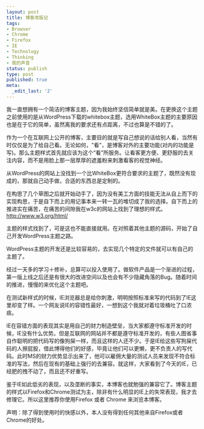 ```yaml
---
layout: post
title: 博客改版记
tags:
- Browser
- Chrome
- Firefox
- IE
- Technology
- Thinking
- 我的声音
status: publish
type: post
published: true
meta:
  _edit_last: '2'
---
```

我一直想拥有一个简洁的博客主题，因为我始终坚信简单就是美。在更换这个主题之前使用的是从WordPress下载的whitebox主题，选用WhiteBox主题的主要原因也是在于它的简单，虽然离我的要求还有点距离，不过也算是不错的了。

作为一个在互联网上公开的博客，主要目的就是写自己想说的话给别人看，当然有时仅仅是为了给自己看。无论如何，"看"，是博客对外的主要功能(对内的功能是写)。那么主题样式首先就应该为这个“看”所服务。让看客更方便、更舒服的去关注内容，而不是用脸上那一层厚厚的遮羞粉来刺激看客的视觉神经。

从WordPress的网站上没找到一个比WhiteBox更符合要求的主题了，既然没有现成的，那就自己动手做，合适的东西总是定制的。

在构思了几个草图之后就开始动手了，因为没有美工方面的技能无法从自上而下的实现构思，于是自下而上的用记事本来一转一瓦的堆切成了我的选择。自下而上的推进实在痛苦，在痛苦的间隙我在w3c的网站上找到了理想的样式。<a href="http://www.w3.org/html/" target="_blank">http://www.w3.org/html/</a>

主题的样式找到了，可是这也不能直接就用。在对照着其他主题的源码，开始了自己开发WordPress主题之路。

WordPress主题的开发还是比较容易的，去实现几个特定的文件就可以有自己的主题了。

经过一天多的学习＋修补，总算可以投入使用了。做软件产品是一个渐进的过程，第一版上线之后还是有很大的改进空间以及也会有不少隐藏角落的Bug。随着时间的推进，慢慢的来优化这个主题吧。

在测试新样式的时候，IE浏览器总是给你刺激，明明按照标准来写的代码到了IE这里却变了样。一个网友说IE的容错性最好，一想到这个我就对着垃圾桶吐了口浓痰。

IE在容错方面的表现其实是用自己的财力制造壁垒，当大家都遵守标准开发的时候，IE没有什么优势。但是互联网的网站并不都是遵守标准开发的，有些人图省事自作聪明的把代码写的像狗屎一样，而且这样的人还不少。于是IE给这些写狗屎代码的人擦屁股，借此博得他们的好感，毕竟让他们可以更懒，更不负责人的写代码。此时MS的财力优势显示出来了，他可以雇佣大量的测试人员来发现不符合标准的写法，然后在现有的基础上强行的去兼容。就这样，大家看到了今天的IE，已经肥的拽不动了，而且还不好重写。

鉴于IE如此低劣的表现，以及垄断的事实，本博客也就勉强的兼容它了。博客主题的样式以Firefox和Chrome测试为主，除非有什么明显的IE上的失常表现，我才去修理它。所以这里推荐你使用Firefox 或者 Chrome 来浏览本博客。

声明：除了得到使用时的快感以外，本人没有得到任何其他来自Firefox或者Chrome的好处。

